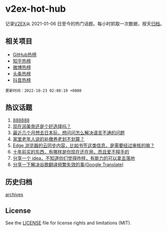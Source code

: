 # v2ex-hot-hub

 记录[V2EX](https://www.v2ex.com/)从 2021-01-06 日至今的热门话题。每小时抓取一次数据，按天[归档](archives)。
 
 ## 相关项目

- [GitHub热榜](https://github.com/lonnyzhang423/github-hot-hub)
- [知乎热榜](https://github.com/lonnyzhang423/zhihu-hot-hub)
- [微博热榜](https://github.com/lonnyzhang423/weibo-hot-hub)
- [头条热榜](https://github.com/lonnyzhang423/toutiao-hot-hub)
- [抖音热榜](https://github.com/lonnyzhang423/douyin-hot-hub)


 `更新时间：2022-10-23 02:08:19 +0800`

## 热议话题

1. [888888](https://www.v2ex.com/t/888888)
1. [现在润美帝还是个好选择吗？](https://www.v2ex.com/t/888948)
1. [最近几个月想去日本玩，想问问怎么解决语言不通的问题](https://www.v2ex.com/t/888911)
1. [家里老年人说的补缴养老划不划算？](https://www.v2ex.com/t/888891)
1. [Edge 浏览器的云同步内容，比如书签这类信息，是需要经过审核的嘛？](https://www.v2ex.com/t/888896)
1. [十年前买的东西，有哪样是你现在还在用，而且爱不释手的](https://www.v2ex.com/t/888914)
1. [分享一个 idea，不知道你们觉得咋样，有能力的可以拿去落地](https://www.v2ex.com/t/888997)
1. [分享一下解决谷歌翻译频繁失效的事(Google Translate)](https://www.v2ex.com/t/888970)

## 历史归档

[archives](archives)

## License

See the [LICENSE](LICENSE) file for license rights and limitations (MIT).

